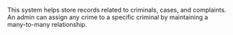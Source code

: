 This system helps store records related to criminals, cases, and complaints. An admin can assign any crime to a specific criminal by maintaining a many-to-many relationship.
